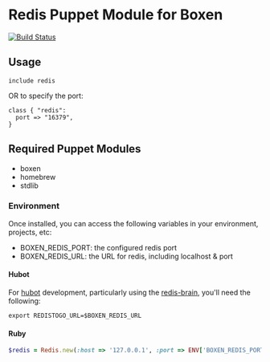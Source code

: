 # Redis Puppet Module for Boxen

[![Build Status](https://travis-ci.org/boxen/puppet-redis.png?branch=master)](https://travis-ci.org/boxen/puppet-redis)

## Usage

```puppet
include redis
```

OR to specify the port:

```puppet
class { "redis":
  port => "16379",
}
```

## Required Puppet Modules

* boxen
* homebrew
* stdlib

### Environment

Once installed, you can access the following variables in your environment, projects, etc:

* BOXEN_REDIS_PORT: the configured redis port
* BOXEN_REDIS_URL: the URL for redis, including localhost & port

#### Hubot

For [hubot](https://github.com/github/hubot) development, particularly using the [redis-brain](https://github.com/github/hubot-scripts/blob/master/src/scripts/redis-brain.coffee), you'll need the following:

```shell
export REDISTOGO_URL=$BOXEN_REDIS_URL
```

#### Ruby

```ruby
$redis = Redis.new(:host => '127.0.0.1', :port => ENV['BOXEN_REDIS_PORT'] || '6379'
```
